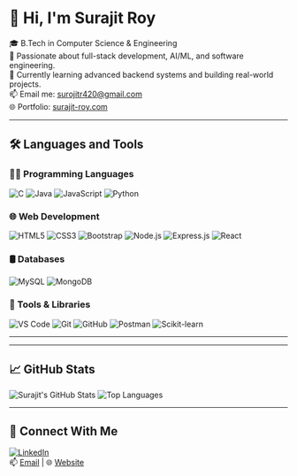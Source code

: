 # 👋 Hi, I'm Surajit Roy

🎓 B.Tech in Computer Science & Engineering  
💼 Passionate about full-stack development, AI/ML, and software engineering.  
🌱 Currently learning advanced backend systems and building real-world projects.  
📫 Email me: [surojitr420@gmail.com](mailto:surojitr420@gmail.com)  
🌐 Portfolio: [surajit-roy.com](https://surajit-roy.com)

---

## 🛠️ Languages and Tools

### 👨‍💻 Programming Languages

![C](https://img.shields.io/badge/C-00599C?style=flat-square&logo=c&logoColor=white)
![Java](https://img.shields.io/badge/Java-007396?style=flat-square&logo=java&logoColor=white)
![JavaScript](https://img.shields.io/badge/JavaScript-F7DF1E?style=flat-square&logo=javascript&logoColor=black)
![Python](https://img.shields.io/badge/Python-3776AB?style=flat-square&logo=python&logoColor=white)

### 🌐 Web Development

![HTML5](https://img.shields.io/badge/HTML5-E34F26?style=flat-square&logo=html5&logoColor=white)
![CSS3](https://img.shields.io/badge/CSS3-1572B6?style=flat-square&logo=css3&logoColor=white)
![Bootstrap](https://img.shields.io/badge/Bootstrap-7952B3?style=flat-square&logo=bootstrap&logoColor=white)
![Node.js](https://img.shields.io/badge/Node.js-339933?style=flat-square&logo=nodedotjs&logoColor=white)
![Express.js](https://img.shields.io/badge/Express.js-000000?style=flat-square&logo=express&logoColor=white)
![React](https://img.shields.io/badge/React-20232A?style=flat-square&logo=react&logoColor=61DAFB)

### 🛢️ Databases

![MySQL](https://img.shields.io/badge/MySQL-4479A1?style=flat-square&logo=mysql&logoColor=white)
![MongoDB](https://img.shields.io/badge/MongoDB-47A248?style=flat-square&logo=mongodb&logoColor=white)

### 🔧 Tools & Libraries

![VS Code](https://img.shields.io/badge/VS%20Code-007ACC?style=flat-square&logo=visual-studio-code&logoColor=white)
![Git](https://img.shields.io/badge/Git-F05032?style=flat-square&logo=git&logoColor=white)
![GitHub](https://img.shields.io/badge/GitHub-181717?style=flat-square&logo=github&logoColor=white)
![Postman](https://img.shields.io/badge/Postman-FF6C37?style=flat-square&logo=postman&logoColor=white)
![Scikit-learn](https://img.shields.io/badge/Scikit--learn-F7931E?style=flat-square&logo=scikit-learn&logoColor=white)

---


---

## 📈 GitHub Stats

![Surajit's GitHub Stats](https://github-readme-stats.vercel.app/api?username=surajit-roy&show_icons=true&theme=tokyonight)
![Top Languages](https://github-readme-stats.vercel.app/api/top-langs/?username=surajit-roy&layout=compact&theme=tokyonight)

---

## 🔗 Connect With Me

[![LinkedIn](https://img.shields.io/badge/LinkedIn-blue?style=flat-square&logo=linkedin)](https://www.linkedin.com/in/surajit-roy)  
📫 [Email](mailto:surajit4765@gmail.com) | 🌐 [Website](https://surajit-roy.com)

